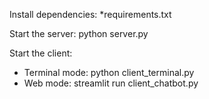 Install dependencies: *requirements.txt

Start the server: python server.py

Start the client:
- Terminal mode: python client_terminal.py
- Web mode: streamlit run client_chatbot.py